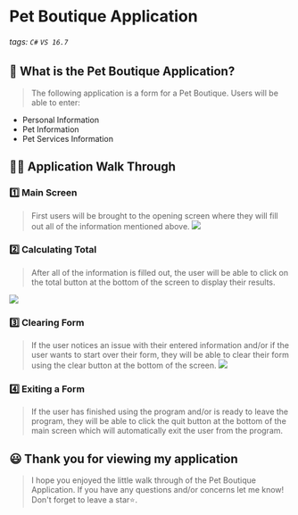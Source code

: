 # Pet Boutique Application

###### tags: `C#` `VS 16.7`


## 📝 What is the Pet Boutique Application?
> The following application is a form for a Pet Boutique. Users will be able to enter: 
-  Personal Information
-  Pet Information
-  Pet Services Information

## 👩‍🏫 Application Walk Through
### 1️⃣ Main Screen ###
> First users will be brought to the opening screen where they will fill out all of the information mentioned above. 
![](https://i.imgur.com/xCNNciz.png)


### 2️⃣ Calculating Total ###
> After all of the information is filled out, the user will be able to click on the total button at the bottom of the screen to display their results.
>
![](https://i.imgur.com/iQcQdi1.png)


### 3️⃣ Clearing Form ###
> If the user notices an issue with their entered information and/or if the user wants to start over their form, they will be able to clear their form using the clear button at the bottom of the screen.
> ![](https://i.imgur.com/3NXgndH.png)

### 4️⃣ Exiting a Form ###
> If the user has finished using the program and/or is ready to leave the program, they will be able to click the quit button at the bottom of the main screen which will automatically exit the user from the program.

## 😃 Thank you for viewing my application ##
> I hope you enjoyed the little walk through of the Pet Boutique Application. If you have any questions and/or concerns let me know! Don't forget to leave a star⭐️.
